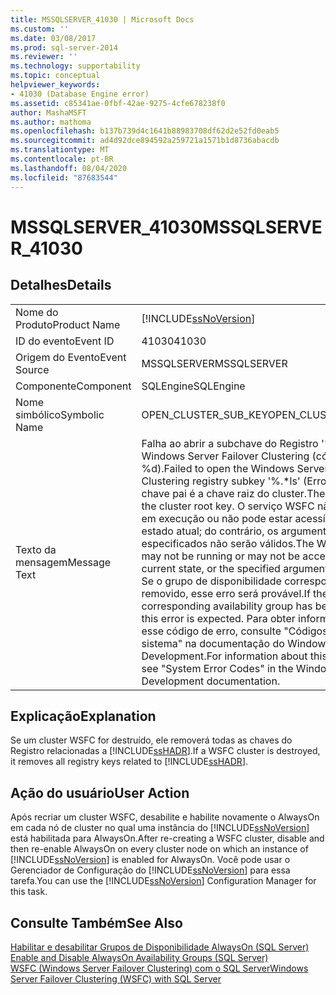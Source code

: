 ```yaml
---
title: MSSQLSERVER_41030 | Microsoft Docs
ms.custom: ''
ms.date: 03/08/2017
ms.prod: sql-server-2014
ms.reviewer: ''
ms.technology: supportability
ms.topic: conceptual
helpviewer_keywords:
- 41030 (Database Engine error)
ms.assetid: c85341ae-0fbf-42ae-9275-4cfe678238f0
author: MashaMSFT
ms.author: mathoma
ms.openlocfilehash: b137b739d4c1641b88983708df62d2e52fd0eab5
ms.sourcegitcommit: ad4d92dce894592a259721a1571b1d8736abacdb
ms.translationtype: MT
ms.contentlocale: pt-BR
ms.lasthandoff: 08/04/2020
ms.locfileid: "87683544"
---
```

# <a name="mssqlserver_41030"></a><span data-ttu-id="ecd93-102">MSSQLSERVER_41030</span><span class="sxs-lookup"><span data-stu-id="ecd93-102">MSSQLSERVER_41030</span></span>
    
## <a name="details"></a><span data-ttu-id="ecd93-103">Detalhes</span><span class="sxs-lookup"><span data-stu-id="ecd93-103">Details</span></span>  
  
|||  
|-|-|  
|<span data-ttu-id="ecd93-104">Nome do Produto</span><span class="sxs-lookup"><span data-stu-id="ecd93-104">Product Name</span></span>|[!INCLUDE[ssNoVersion](../../includes/ssnoversion-md.md)]|  
|<span data-ttu-id="ecd93-105">ID do evento</span><span class="sxs-lookup"><span data-stu-id="ecd93-105">Event ID</span></span>|<span data-ttu-id="ecd93-106">41030</span><span class="sxs-lookup"><span data-stu-id="ecd93-106">41030</span></span>|  
|<span data-ttu-id="ecd93-107">Origem do Evento</span><span class="sxs-lookup"><span data-stu-id="ecd93-107">Event Source</span></span>|<span data-ttu-id="ecd93-108">MSSQLSERVER</span><span class="sxs-lookup"><span data-stu-id="ecd93-108">MSSQLSERVER</span></span>|  
|<span data-ttu-id="ecd93-109">Componente</span><span class="sxs-lookup"><span data-stu-id="ecd93-109">Component</span></span>|<span data-ttu-id="ecd93-110">SQLEngine</span><span class="sxs-lookup"><span data-stu-id="ecd93-110">SQLEngine</span></span>|  
|<span data-ttu-id="ecd93-111">Nome simbólico</span><span class="sxs-lookup"><span data-stu-id="ecd93-111">Symbolic Name</span></span>|<span data-ttu-id="ecd93-112">OPEN_CLUSTER_SUB_KEY</span><span class="sxs-lookup"><span data-stu-id="ecd93-112">OPEN_CLUSTER_SUB_KEY</span></span>|  
|<span data-ttu-id="ecd93-113">Texto da mensagem</span><span class="sxs-lookup"><span data-stu-id="ecd93-113">Message Text</span></span>|<span data-ttu-id="ecd93-114">Falha ao abrir a subchave do Registro '%.\*ls' do Windows Server Failover Clustering (código de erro %d).</span><span class="sxs-lookup"><span data-stu-id="ecd93-114">Failed to open the Windows Server Failover Clustering registry subkey '%.\*ls' (Error code %d).</span></span>  <span data-ttu-id="ecd93-115">A chave pai é a chave raiz do cluster.</span><span class="sxs-lookup"><span data-stu-id="ecd93-115">The parent key is the cluster root key.</span></span>  <span data-ttu-id="ecd93-116">O serviço WSFC não pode estar em execução ou não pode estar acessível em seu estado atual; do contrário, os argumentos especificados não serão válidos.</span><span class="sxs-lookup"><span data-stu-id="ecd93-116">The WSFC service may not be running or may not be accessible in its current state, or the specified arguments are invalid.</span></span> <span data-ttu-id="ecd93-117">Se o grupo de disponibilidade correspondente foi removido, esse erro será provável.</span><span class="sxs-lookup"><span data-stu-id="ecd93-117">If the corresponding availability group has been dropped, this error is expected.</span></span> <span data-ttu-id="ecd93-118">Para obter informações sobre esse código de erro, consulte "Códigos de erro do sistema" na documentação do Windows Development.</span><span class="sxs-lookup"><span data-stu-id="ecd93-118">For information about this error code, see "System Error Codes" in the Windows Development documentation.</span></span>|  
  
## <a name="explanation"></a><span data-ttu-id="ecd93-119">Explicação</span><span class="sxs-lookup"><span data-stu-id="ecd93-119">Explanation</span></span>  
 <span data-ttu-id="ecd93-120">Se um cluster WSFC for destruído, ele removerá todas as chaves do Registro relacionadas a [!INCLUDE[ssHADR](../../includes/sshadr-md.md)].</span><span class="sxs-lookup"><span data-stu-id="ecd93-120">If a WSFC cluster is destroyed, it removes all registry keys related to [!INCLUDE[ssHADR](../../includes/sshadr-md.md)].</span></span>  
  
## <a name="user-action"></a><span data-ttu-id="ecd93-121">Ação do usuário</span><span class="sxs-lookup"><span data-stu-id="ecd93-121">User Action</span></span>  
 <span data-ttu-id="ecd93-122">Após recriar um cluster WSFC, desabilite e habilite novamente o AlwaysOn em cada nó de cluster no qual uma instância do [!INCLUDE[ssNoVersion](../../includes/ssnoversion-md.md)] está habilitada para AlwaysOn.</span><span class="sxs-lookup"><span data-stu-id="ecd93-122">After re-creating a WSFC cluster, disable and then re-enable AlwaysOn on every cluster node on which an instance of [!INCLUDE[ssNoVersion](../../includes/ssnoversion-md.md)] is enabled for AlwaysOn.</span></span> <span data-ttu-id="ecd93-123">Você pode usar o Gerenciador de Configuração do [!INCLUDE[ssNoVersion](../../includes/ssnoversion-md.md)] para essa tarefa.</span><span class="sxs-lookup"><span data-stu-id="ecd93-123">You can use the [!INCLUDE[ssNoVersion](../../includes/ssnoversion-md.md)] Configuration Manager for this task.</span></span>  
  
## <a name="see-also"></a><span data-ttu-id="ecd93-124">Consulte Também</span><span class="sxs-lookup"><span data-stu-id="ecd93-124">See Also</span></span>  
 <span data-ttu-id="ecd93-125">[Habilitar e desabilitar Grupos de Disponibilidade AlwaysOn &#40;SQL Server&#41;](../../database-engine/availability-groups/windows/enable-and-disable-always-on-availability-groups-sql-server.md) </span><span class="sxs-lookup"><span data-stu-id="ecd93-125">[Enable and Disable AlwaysOn Availability Groups &#40;SQL Server&#41;](../../database-engine/availability-groups/windows/enable-and-disable-always-on-availability-groups-sql-server.md) </span></span>  
 [<span data-ttu-id="ecd93-126">WSFC &#40;Windows Server Failover Clustering&#41; com o SQL Server</span><span class="sxs-lookup"><span data-stu-id="ecd93-126">Windows Server Failover Clustering &#40;WSFC&#41; with SQL Server</span></span>](../../sql-server/failover-clusters/windows/windows-server-failover-clustering-wsfc-with-sql-server.md)  
  
  
